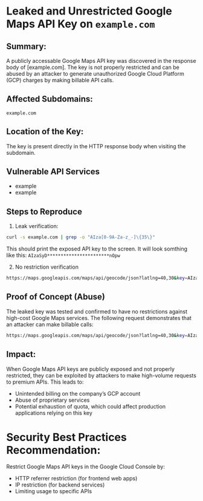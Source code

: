 # Leaked and Unrestricted Google Maps API Key on `example.com`

## Summary:

A publicly accessable Google Maps API key was discovered in the response body of [example.com]. The key is not properly restricted and can be abused by an attacker to generate unauthorized Google Cloud Platform (GCP) charges by making billable API calls. 

## Affected Subdomains:
`example.com`

## Location of the Key:
The key is present directly in the HTTP response body when visiting the subdomain.

## Vulnerable API Services
- example
- example

## Steps to Reproduce
1. Leak verification:
```bash
curl -s example.com | grep -o "AIza[0-9A-Za-z_-]\{35\}"
```
This should print the exposed API key to the screen. It will look somthing like this: `AIzaSyD***********************nOpw`

2. No restriction verification
```bash
https://maps.googleapis.com/maps/api/geocode/json?latlng=40,30&key=AIzaSyD***********************nOpw
```

## Proof of Concept (Abuse)
The leaked key was tested and confirmed to have no restrictions against high-cost Google Maps services. The following request demonstrates that an attacker can make billable calls:

```bash
https://maps.googleapis.com/maps/api/geocode/json?latlng=40,30&key=AIzaSyD***********************nOpw
```

## Impact:
When Google Maps API keys are publicly exposed and not properly restricted, they can be exploited by attackers to make high-volume requests to premium APIs. This leads to:

- Unintended billing on the company’s GCP account
- Abuse of proprietary services
- Potential exhaustion of quota, which could affect production applications relying on this key



# Security Best Practices Recommendation:

Restrict Google Maps API keys in the Google Cloud Console by:

- HTTP referrer restriction (for frontend web apps)
- IP restriction (for backend services)
- Limiting usage to specific APIs
